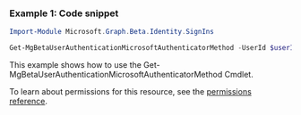 ### Example 1: Code snippet

```powershellImport-Module Microsoft.Graph.Beta.Identity.SignIns

Get-MgBetaUserAuthenticationMicrosoftAuthenticatorMethod -UserId $userId -MicrosoftAuthenticatorAuthenticationMethodId $microsoftAuthenticatorAuthenticationMethodId
```
This example shows how to use the Get-MgBetaUserAuthenticationMicrosoftAuthenticatorMethod Cmdlet.
To learn about permissions for this resource, see the [permissions reference](/graph/permissions-reference).

